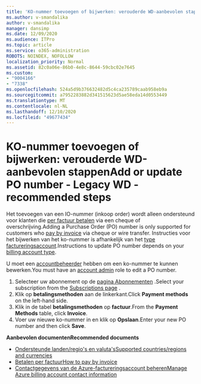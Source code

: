 ```yaml
---
title: 'KO-nummer toevoegen of bijwerken: verouderde WD-aanbevolen stappen'
ms.author: v-smandalika
author: v-smandalika
manager: dansimp
ms.date: 12/09/2020
ms.audience: ITPro
ms.topic: article
ms.service: o365-administration
ROBOTS: NOINDEX, NOFOLLOW
localization_priority: Normal
ms.assetid: 82c0a06e-86b0-4e8c-8644-59cbc02e7645
ms.custom:
- "9004166"
- "7338"
ms.openlocfilehash: 524a5d9b376632482d5c4ca235789caab958eb9a
ms.sourcegitcommit: a7952283882d341515623d5ae58eda14d0553449
ms.translationtype: MT
ms.contentlocale: nl-NL
ms.lasthandoff: 12/10/2020
ms.locfileid: "49677434"
---
```

# <a name="add-or-update-po-number---legacy-wd---recommended-steps"></a><span data-ttu-id="6cb0c-102">KO-nummer toevoegen of bijwerken: verouderde WD-aanbevolen stappen</span><span class="sxs-lookup"><span data-stu-id="6cb0c-102">Add or update PO number - Legacy WD - recommended steps</span></span>

<span data-ttu-id="6cb0c-103">Het toevoegen van een IO-nummer (inkoop order) wordt alleen ondersteund voor klanten die [per factuur betalen](https://docs.microsoft.com/azure/cost-management-billing/manage/pay-by-invoice) via een cheque of overschrijving.</span><span class="sxs-lookup"><span data-stu-id="6cb0c-103">Adding a Purchase Order (PO) number is only supported for customers who [pay by invoice](https://docs.microsoft.com/azure/cost-management-billing/manage/pay-by-invoice) via cheque or wire transfer.</span></span> <span data-ttu-id="6cb0c-104">Instructies voor het bijwerken van het ko-nummer is afhankelijk van het [type factureringsaccount](https://docs.microsoft.com/azure/cost-management-billing/manage/view-all-accounts).</span><span class="sxs-lookup"><span data-stu-id="6cb0c-104">Instructions to update PO number depends on your [billing account type](https://docs.microsoft.com/azure/cost-management-billing/manage/view-all-accounts).</span></span>

<span data-ttu-id="6cb0c-105">U moet een [accountbeheerder](https://docs.microsoft.com/azure/role-based-access-control/rbac-and-directory-admin-roles) hebben om een ko-nummer te kunnen bewerken.</span><span class="sxs-lookup"><span data-stu-id="6cb0c-105">You must have an [account admin](https://docs.microsoft.com/azure/role-based-access-control/rbac-and-directory-admin-roles) role to edit a PO number.</span></span>

1. <span data-ttu-id="6cb0c-106">Selecteer uw abonnement op de [pagina Abonnementen](https://ms.portal.azure.com/#blade/Microsoft_Azure_Billing/SubscriptionsBlade) .</span><span class="sxs-lookup"><span data-stu-id="6cb0c-106">Select your subscription from the [Subscriptions page](https://ms.portal.azure.com/#blade/Microsoft_Azure_Billing/SubscriptionsBlade) .</span></span>
2. <span data-ttu-id="6cb0c-107">Klik op **betalingsmethoden** aan de linkerkant.</span><span class="sxs-lookup"><span data-stu-id="6cb0c-107">Click **Payment methods** on the left-hand side.</span></span>
3. <span data-ttu-id="6cb0c-108">Klik in de tabel **betalingsmethoden** op **factuur**.</span><span class="sxs-lookup"><span data-stu-id="6cb0c-108">From the **Payment Methods** table, click **Invoice**.</span></span> 
4. <span data-ttu-id="6cb0c-109">Voer uw nieuwe ko-nummer in en klik op **Opslaan**.</span><span class="sxs-lookup"><span data-stu-id="6cb0c-109">Enter your new PO number and then click **Save**.</span></span>

<span data-ttu-id="6cb0c-110">**Aanbevolen documenten**</span><span class="sxs-lookup"><span data-stu-id="6cb0c-110">**Recommended documents**</span></span>

- [<span data-ttu-id="6cb0c-111">Ondersteunde landen/regio's en valuta's</span><span class="sxs-lookup"><span data-stu-id="6cb0c-111">Supported countries/regions and currencies</span></span>](https://azure.microsoft.com/en-us/pricing/faq/) 
- [<span data-ttu-id="6cb0c-112">Betalen per factuur</span><span class="sxs-lookup"><span data-stu-id="6cb0c-112">How to pay by invoice</span></span>](https://docs.microsoft.com/azure/cost-management-billing/manage/pay-by-invoice) 
- [<span data-ttu-id="6cb0c-113">Contactgegevens van de Azure-factureringsaccount beheren</span><span class="sxs-lookup"><span data-stu-id="6cb0c-113">Manage Azure billing account contact information</span></span>](https://docs.microsoft.com/azure/cost-management-billing/manage/change-azure-account-profile)


